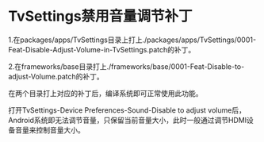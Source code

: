 #   TvSettings禁用音量调节补丁

1.在packages/apps/TvSettings目录上打上./packages/apps/TvSettings/0001-Feat-Disable-Adjust-Volume-in-TvSettings.patch的补丁。

2.在frameworks/base目录打上./frameworks/base/0001-Feat-Disable-to-adjust-Volume.patch的补丁。

在两个目录打上对应的补丁后，编译系统即可正常使用此功能。

打开TvSettings-Device Preferences-Sound-Disable to adjust volume后，Android系统即无法调节音量，只保留当前音量大小，此时一般通过调节HDMI设备音量来控制音量大小。
